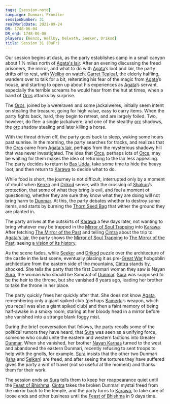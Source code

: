 ```yaml
---
tags: [session-note]
campaign: Dunmari Frontier
sessionNumber: 31
realWorldDate: 2021-09-24
DR: 1748-06-04
DR_end: 1748-06-08
players: [Kenzo, Wellby, Delwath, Seeker, Drikod]
title: Session 31 (DuFr)
---
```


Our session begins at dusk, as the party establishes camp in a small canyon about 1 ½ miles north of [Agata's lair](<../../../gazetteer/greater-dunmar/dunmari-basin/agata-s-lair.md>). After an evening discussing the freed prisoners, the mirror, and what to do with [Agata](<../../../people/fey/agata.md>)’s loot and lair, the party drifts off to rest, with [Wellby](<../../../people/pcs/dunmar-fellowship/wellby.md>) on watch. [Garret Tealeaf](<../../../people/halflings/garret-tealeaf.md>), the elderly halfling, wanders over to talk for a bit, reiterating his fear of the magic from [Agata](<../../../people/fey/agata.md>)’s house, and starting to open up about his experiences as [Agata](<../../../people/fey/agata.md>)’s servant, especially the terrible screams he would hear from the hut at times, when a band of [Orcs](<../../../species/children-of-the-embodied-gods/orcs/orcs.md>) attacks by surprise.

The [Orcs](<../../../species/children-of-the-embodied-gods/orcs/orcs.md>), joined by a wereraven and some jackalweres, initially seem intent on stealing the treasure, going for high value, easy to carry items. When the party fights back, hard, they begin to retreat, and are largely foiled. Two, however, do flee: a single jackalwere, and one of the stealthy [orc](<../../../species/children-of-the-embodied-gods/orcs/orcs.md>) shadows, the [orc](<../../../species/children-of-the-embodied-gods/orcs/orcs.md>) shadow stealing and later killing a horse. 

With the threat driven off, the party goes back to sleep, waking some hours past sunrise. In the morning, the party searches for tracks, and realizes that the [Orcs](<../../../species/children-of-the-embodied-gods/orcs/orcs.md>) came from [Agata's lair](<../../../gazetteer/greater-dunmar/dunmari-basin/agata-s-lair.md>), perhaps from the mysterious shadowy hill that was never investigated. The idea that [Orcs](<../../../species/children-of-the-embodied-gods/orcs/orcs.md>), perhaps lots of [Orcs](<../../../species/children-of-the-embodied-gods/orcs/orcs.md>), may be waiting for them makes the idea of returning to the lair less appealing. The party decides to return to [Bas Udda](<../../../gazetteer/greater-dunmar/realms/dunmar/eastern-dunmar/bas-udda.md>), take some time to hide the heavy loot, and then return to [Karawa](<../../../gazetteer/greater-dunmar/realms/dunmar/eastern-dunmar/karawa.md>) to decide what to do.

While food is short, the journey is not difficult, interrupted only by a moment of doubt when [Kenzo](<../../../people/pcs/dunmar-fellowship/kenzo.md>) and [Drikod](<../../../people/pcs/dunmar-fellowship/guests/drikod.md>) sense, with the crossing of [Shakun](<../../../cosmology/gods/incorporeal-gods/dunmari/shakun.md>)’s protection, that some of what they bring is evil, and feel a moment of questioning, whether they are sure they know what they are doing will not bring harm to [Dunmar](<../../../gazetteer/greater-dunmar/realms/dunmar/dunmar.md>). At this, the party debates whether to destroy some items, and starts by burning the [Thorn Seed Bag](<../treasure/treasure-from-agata/thorn-seed-bag.md>) that wither the ground they are planted in.

The party arrives at the outskirts of [Karawa](<../../../gazetteer/greater-dunmar/realms/dunmar/eastern-dunmar/karawa.md>) a few days later, not wanting to bring whatever may be trapped in the [Mirror of Soul Trapping](<../treasure/treasure-from-agata/mirror-of-soul-trapping.md>) into [Karawa](<../../../gazetteer/greater-dunmar/realms/dunmar/eastern-dunmar/karawa.md>). After fetching [The Mirror of the Past](<../treasure/treasure-from-stormcaller-tower/the-mirror-of-the-past.md>) and telling [Cintra](<../../../people/dunmari/cintra.md>) about the trip to [Agata's lair](<../../../gazetteer/greater-dunmar/dunmari-basin/agata-s-lair.md>), the party shows the [Mirror of Soul Trapping](<../treasure/treasure-from-agata/mirror-of-soul-trapping.md>) to [The Mirror of the Past](<../treasure/treasure-from-stormcaller-tower/the-mirror-of-the-past.md>), seeing [a vision of its history](<../mirror-visions/mirror-of-soul-trapping-vision.md>). 

As the scene fades, while [Seeker](<../../../people/pcs/dunmar-fellowship/seeker.md>) and [Drikod](<../../../people/pcs/dunmar-fellowship/guests/drikod.md>) puzzle over the architecture of the castle in the last scene, eventually placing it as pre-[Great War](<../../../events/1500s/great-war.md>) hobgoblin architecture from the eastern side of the mountains, [Cintra](<../../../people/dunmari/cintra.md>) stands by, shocked. She tells the party that the first Dunmari woman they saw is Nayan [Sura](<../../../people/dunmari/sura.md>), the woman who should be Samraat of [Dunmar](<../../../gazetteer/greater-dunmar/realms/dunmar/dunmar.md>). [Sura](<../../../people/dunmari/sura.md>) was supposed to be the heir to the throne, but she vanished 8 years ago, leading her brother to take the throne in her place. 

The party quickly frees her quickly after that. She does not know [Agata](<../../../people/fey/agata.md>), remembering only a giant spiked club (perhaps [Samerki](<../../../people/other-nonhumans/samerki.md>)’s weapon, which you recall was also a giant spiked club) and then a faint memory of being half-awake in a smoky room, staring at her bloody head in a mirror before she vanished into a strange blank foggy mist. 

During the brief conversation that follows, the party recalls some of the political rumors they have heard, that [Sura](<../../../people/dunmari/sura.md>) was seen as a unifying force, someone who could unite the eastern and western factions into Greater [Dunmar](<../../../gazetteer/greater-dunmar/realms/dunmar/dunmar.md>). When she vanished, her brother [Nayan Karnas](<../../../people/dunmari/nayan-karnas.md>) turned to the west and abandoned the eastern Dunmari, recently refusing to sent troops to help with the gnolls, for example. [Sura](<../../../people/dunmari/sura.md>) insists that the other two Dunmari ([Isha](<../../../people/dunmari/isha.md>) and [Selkan](<../../../people/dunmari/selkan.md>)) are freed, and after seeing the tortures they have suffered gives the party a writ of travel (not so useful at the moment) and thanks them for their work. 

The session ends as [Sura](<../../../people/dunmari/sura.md>) tells them to keep her reappearance quiet until the [Feast of Bhishma](<../../../time/holidays-and-festivals/dunmari-festivals/feast-of-bhishma.md>), [Cintra](<../../../people/dunmari/cintra.md>) takes the broken Dunmari mystai freed from the mirror back to the temple, and the party turns to [Karawa](<../../../gazetteer/greater-dunmar/realms/dunmar/eastern-dunmar/karawa.md>), to take care of loose ends and other business until the [Feast of Bhishma](<../../../time/holidays-and-festivals/dunmari-festivals/feast-of-bhishma.md>) in 9 days time. 